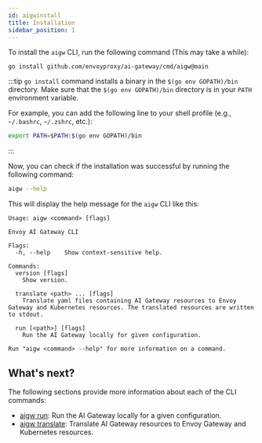 ```yaml
---
id: aigwinstall
title: Installation
sidebar_position: 1
---
```


To install the `aigw` CLI, run the following command (This may take a while):

```shell
go install github.com/envoyproxy/ai-gateway/cmd/aigw@main
```

:::tip
`go install` command installs a binary in the `$(go env GOPATH)/bin` directory.
Make sure that the `$(go env GOPATH)/bin` directory is in your `PATH` environment variable.

For example, you can add the following line to your shell profile (e.g., `~/.bashrc`, `~/.zshrc`, etc.):

```sh
export PATH=$PATH:$(go env GOPATH)/bin
```

:::

Now, you can check if the installation was successful by running the following command:

```sh
aigw --help
```

This will display the help message for the `aigw` CLI like this:

```
Usage: aigw <command> [flags]

Envoy AI Gateway CLI

Flags:
  -h, --help    Show context-sensitive help.

Commands:
  version [flags]
    Show version.

  translate <path> ... [flags]
    Translate yaml files containing AI Gateway resources to Envoy Gateway and Kubernetes resources. The translated resources are written to stdout.

  run [<path>] [flags]
    Run the AI Gateway locally for given configuration.

Run "aigw <command> --help" for more information on a command.
```

## What's next?

The following sections provide more information about each of the CLI commands:

- [aigw run](./run.md): Run the AI Gateway locally for a given configuration.
- [aigw translate](./translate.md): Translate AI Gateway resources to Envoy Gateway and Kubernetes resources.
